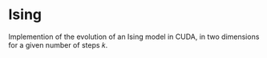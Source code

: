 # Ising
Implemention of the evolution of an Ising model in CUDA, in two dimensions for a given number of steps 𝑘.
